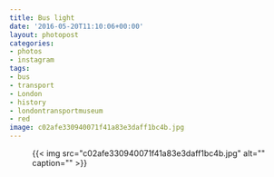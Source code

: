 ```yaml
---
title: Bus light
date: '2016-05-20T11:10:06+00:00'
layout: photopost
categories:
- photos
- instagram
tags:
- bus
- transport
- London
- history
- londontransportmuseum
- red
image: c02afe330940071f41a83e3daff1bc4b.jpg
---
```


<figure class="photo photo--square">
  {{< img src="c02afe330940071f41a83e3daff1bc4b.jpg" alt="" caption="" >}}

</figure>




